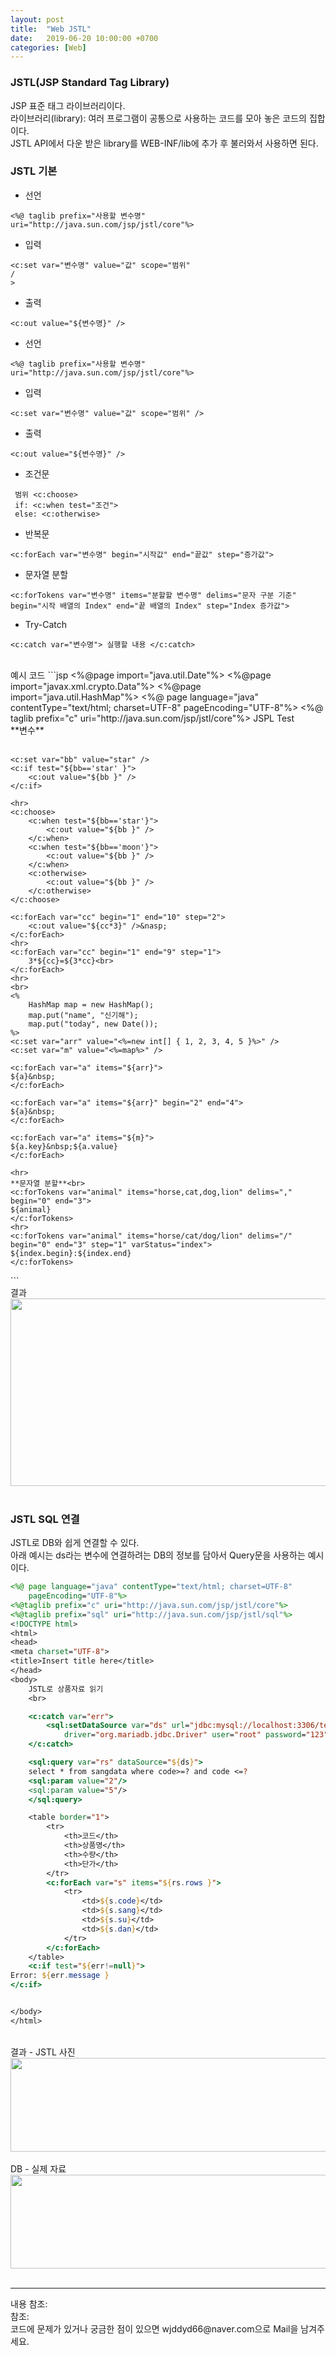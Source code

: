 ```yaml
---
layout: post
title:  "Web JSTL"
date:   2019-06-20 10:00:00 +0700
categories: [Web]
---
```


###  JSTL(JSP Standard Tag Library)
JSP 표준 태그 라이브러리이다.  
라이브러리(library): 여러 프로그램이 공통으로 사용하는 코드를 모아 놓은 코드의 집합이다.  
JSTL API에서 다운 받은 library를 WEB-INF/lib에 추가 후 불러와서 사용하면 된다.  

###  JSTL 기본
 - 선언  
```code
<%@ taglib prefix="사용할 변수명" uri="http://java.sun.com/jsp/jstl/core"%>
```
 - 입력  
```code
<c:set var="변수명" value="값" scope="범위" 
/
>
```
 - 출력  
```code
<c:out value="${변수명}" />
```
 - 선언  
```code
<%@ taglib prefix="사용할 변수명" uri="http://java.sun.com/jsp/jstl/core"%>
```
 - 입력  
```code
<c:set var="변수명" value="값" scope="범위" />
```
 - 출력  
```code
<c:out value="${변수명}" />
```
 - 조건문  
```code
 범위 <c:choose>
 if: <c:when test="조건"> 
 else: <c:otherwise>
```
 - 반복문  
```code
<c:forEach var="변수명" begin="시작값" end="끝값" step="증가값">
```
 - 문자열 분할  
```code
<c:forTokens var="변수명" items="분할할 변수명" delims="문자 구분 기준" begin="시작 배열의 Index" end="끝 배열의 Index" step="Index 증가값">
```
 - Try-Catch  
```code
<c:catch var="변수명"> 실행할 내용 </c:catch>
```
<br>
예시 코드
```jsp
<%@page import="java.util.Date"%>
<%@page import="javax.xml.crypto.Data"%>
<%@page import="java.util.HashMap"%>
<%@ page language="java" contentType="text/html; charset=UTF-8"
	pageEncoding="UTF-8"%>
<%@ taglib prefix="c" uri="http://java.sun.com/jsp/jstl/core"%>
<!DOCTYPE html>
<html>
<head>
<meta charset="UTF-8">
<title>Insert title here</title>
</head>
<body>
	JSPL Test
	<br> **변수**
	<br>
	<c:set var="irum" value="홍길동" scope="page" />
	<c:out value="${irum}" />
	<br>

	<c:set var="bb" value="star" />
	<c:if test="${bb=='star' }">
		<c:out value="${bb }" />
	</c:if>

	<hr>
	<c:choose>
		<c:when test="${bb=='star'}">
			<c:out value="${bb }" />
		</c:when>
		<c:when test="${bb=='moon'}">
			<c:out value="${bb }" />
		</c:when>
		<c:otherwise>
			<c:out value="${bb }" />
		</c:otherwise>
	</c:choose>

	<c:forEach var="cc" begin="1" end="10" step="2">
		<c:out value="${cc*3}" />&nasp;
	</c:forEach>
	<hr>
	<c:forEach var="cc" begin="1" end="9" step="1">
		3*${cc}=${3*cc}<br>
	</c:forEach>
	<hr>
	<br>
	<%
		HashMap map = new HashMap();
		map.put("name", "신기해");
		map.put("today", new Date());
	%>
	<c:set var="arr" value="<%=new int[] { 1, 2, 3, 4, 5 }%>" />
	<c:set var="m" value="<%=map%>" />

	<c:forEach var="a" items="${arr}">
	${a}&nbsp;
	</c:forEach>

	<c:forEach var="a" items="${arr}" begin="2" end="4">
	${a}&nbsp;
	</c:forEach>

	<c:forEach var="a" items="${m}">
	${a.key}&nbsp;${a.value}
	</c:forEach>
	
	<hr>
	**문자열 분할**<br>
	<c:forTokens var="animal" items="horse,cat,dog,lion" delims="," begin="0" end="3">
	${animal}
	</c:forTokens>
	<hr>
	<c:forTokens var="animal" items="horse/cat/dog/lion" delims="/" begin="0" end="3" step="1" varStatus="index">
	${index.begin}:${index.end} 
	</c:forTokens>
</body>
</html>
```
<br>
결과
<div><img src="https://raw.githubusercontent.com/wjddyd66/wjddyd66.github.io/master/static/img/Web/JSTL1.JPG" height="300" width="600" /></div>
<br>

###  JSTL SQL 연결
JSTL로 DB와 쉽게 연결할 수 있다.  
아래 예시는 ds라는 변수에 연결하려는 DB의 정보를 담아서 Query문을 사용하는 예시이다.  

```jsp
<%@ page language="java" contentType="text/html; charset=UTF-8"
	pageEncoding="UTF-8"%>
<%@taglib prefix="c" uri="http://java.sun.com/jsp/jstl/core"%>
<%@taglib prefix="sql" uri="http://java.sun.com/jsp/jstl/sql"%>
<!DOCTYPE html>
<html>
<head>
<meta charset="UTF-8">
<title>Insert title here</title>
</head>
<body>
	JSTL로 상품자료 읽기
	<br>

	<c:catch var="err">
		<sql:setDataSource var="ds" url="jdbc:mysql://localhost:3306/test"
			driver="org.mariadb.jdbc.Driver" user="root" password="123" />
	</c:catch>

	<sql:query var="rs" dataSource="${ds}">
	select * from sangdata where code>=? and code <=?
	<sql:param value="2"/>
	<sql:param value="5"/>
	</sql:query>

	<table border="1">
		<tr>
			<th>코드</th>
			<th>상품명</th>
			<th>수량</th>
			<th>단가</th>
		</tr>
		<c:forEach var="s" items="${rs.rows }">
			<tr>
				<td>${s.code}</td>
				<td>${s.sang}</td>
				<td>${s.su}</td>
				<td>${s.dan}</td>
			</tr>
		</c:forEach>
	</table>
	<c:if test="${err!=null}">
Error: ${err.message }
</c:if>


</body>
</html>
```
<br>
결과 - JSTL 사진
<div><img src="https://raw.githubusercontent.com/wjddyd66/wjddyd66.github.io/master/static/img/Web/JSTL2.JPG" height="150" width="600" /></div>
<br>
DB - 실제 자료
<div><img src="https://raw.githubusercontent.com/wjddyd66/wjddyd66.github.io/master/static/img/Web/JSTL3.JPG" height="150" width="600" /></div>
<br>

<hr>
내용 참조: <https://mkil.tistory.com/249><br>
참조: <https://github.com/wjddyd66/Web/tree/master/Jstl><br>
코드에 문제가 있거나 궁금한 점이 있으면 wjddyd66@naver.com으로  Mail을 남겨주세요.